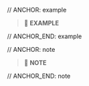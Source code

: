 // ANCHOR: example
> 📎 **EXAMPLE**
>
// ANCHOR_END: example

// ANCHOR: note
> 📝 **NOTE**
>
// ANCHOR_END: note
